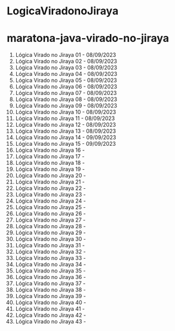 # LogicaViradonoJiraya 
 
# maratona-java-virado-no-jiraya

1. Lógica Virado no Jiraya 01 - 08/09/2023
1. Lógica Virado no Jiraya 02 - 08/09/2023
1. Lógica Virado no Jiraya 03 - 08/09/2023
1. Lógica Virado no Jiraya 04 - 08/09/2023
1. Lógica Virado no Jiraya 05 - 08/09/2023
1. Lógica Virado no Jiraya 06 - 08/09/2023
1. Lógica Virado no Jiraya 07 - 08/09/2023
1. Lógica Virado no Jiraya 08 - 08/09/2023
1. Lógica Virado no Jiraya 09 - 08/09/2023
1. Lógica Virado no Jiraya 10 - 08/09/2023
1. Lógica Virado no Jiraya 11 - 08/09/2023
1. Lógica Virado no Jiraya 12 - 08/09/2023
1. Lógica Virado no Jiraya 13 - 08/09/2023
1. Lógica Virado no Jiraya 14 - 09/09/2023
1. Lógica Virado no Jiraya 15 - 09/09/2023
1. Lógica Virado no Jiraya 16 - 
1. Lógica Virado no Jiraya 17 - 
1. Lógica Virado no Jiraya 18 - 
1. Lógica Virado no Jiraya 19 - 
1. Lógica Virado no Jiraya 20 - 
1. Lógica Virado no Jiraya 21 - 
1. Lógica Virado no Jiraya 22 - 
1. Lógica Virado no Jiraya 23 - 
1. Lógica Virado no Jiraya 24 - 
1. Lógica Virado no Jiraya 25 - 
1. Lógica Virado no Jiraya 26 - 
1. Lógica Virado no Jiraya 27 - 
1. Lógica Virado no Jiraya 28 - 
1. Lógica Virado no Jiraya 29 - 
1. Lógica Virado no Jiraya 30 - 
1. Lógica Virado no Jiraya 31 - 
1. Lógica Virado no Jiraya 32 - 
1. Lógica Virado no Jiraya 33 - 
1. Lógica Virado no Jiraya 34 - 
1. Lógica Virado no Jiraya 35 - 
1. Lógica Virado no Jiraya 36 - 
1. Lógica Virado no Jiraya 37 - 
1. Lógica Virado no Jiraya 38 - 
1. Lógica Virado no Jiraya 39 - 
1. Lógica Virado no Jiraya 40 - 
1. Lógica Virado no Jiraya 41 - 
1. Lógica Virado no Jiraya 42 - 
1. Lógica Virado no Jiraya 43 - 